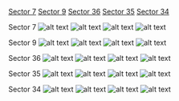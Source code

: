 [Sector 7](#sector7)
[Sector 9](#sector9)
[Sector 36](#sector36)
[Sector 35](#sector35)
[Sector 34](#sector34)

<a name = "sector7"></a>
Sector 7
![alt text](/images/KELT-15_Sector_7/KELT-15_Sector_7_a_TimeSeries.png)
![alt text](/images/KELT-15_Sector_7/KELT-15_Sector_7_b_FoldedLightCurve.png)
![alt text](/images/KELT-15_Sector_7/KELT-15_Sector_7_b_IndividualTransitsWithFit.png)
![alt text](/images/KELT-15_Sector_7/KELT-15_Sector_7_c_TimingResiduals.png)

<a name = "sector9"></a>
Sector 9
![alt text](/images/KELT-15_Sector_9/KELT-15_Sector_9_a_TimeSeries.png)
![alt text](/images/KELT-15_Sector_9/KELT-15_Sector_9_b_FoldedLightCurve.png)
![alt text](/images/KELT-15_Sector_9/KELT-15_Sector_9_b_IndividualTransitsWithFit.png)
![alt text](/images/KELT-15_Sector_9/KELT-15_Sector_9_c_TimingResiduals.png)

<a name = "sector36"></a>
Sector 36
![alt text](/images/KELT-15_Sector_36/KELT-15_Sector_36_a_TimeSeries.png)
![alt text](/images/KELT-15_Sector_36/KELT-15_Sector_36_b_FoldedLightCurve.png)
![alt text](/images/KELT-15_Sector_36/KELT-15_Sector_36_b_IndividualTransitsWithFit.png)
![alt text](/images/KELT-15_Sector_36/KELT-15_Sector_36_c_TimingResiduals.png)

<a name = "sector35"></a>
Sector 35
![alt text](/images/KELT-15_Sector_35/KELT-15_Sector_35_a_TimeSeries.png)
![alt text](/images/KELT-15_Sector_35/KELT-15_Sector_35_b_FoldedLightCurve.png)
![alt text](/images/KELT-15_Sector_35/KELT-15_Sector_35_b_IndividualTransitsWithFit.png)
![alt text](/images/KELT-15_Sector_35/KELT-15_Sector_35_c_TimingResiduals.png)

<a name = "sector34"></a>
Sector 34
![alt text](/images/KELT-15_Sector_34/KELT-15_Sector_34_a_TimeSeries.png)
![alt text](/images/KELT-15_Sector_34/KELT-15_Sector_34_b_FoldedLightCurve.png)
![alt text](/images/KELT-15_Sector_34/KELT-15_Sector_34_b_IndividualTransitsWithFit.png)
![alt text](/images/KELT-15_Sector_34/KELT-15_Sector_34_c_TimingResiduals.png)

